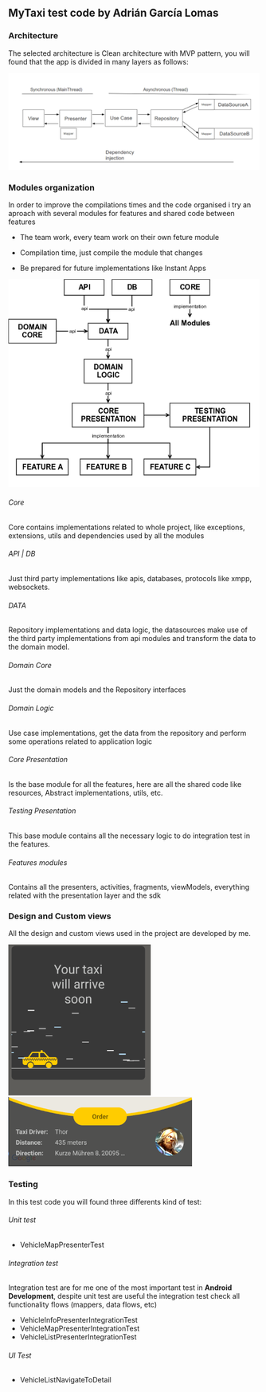 ## MyTaxi test code by Adrián García Lomas

### Architecture

The selected architecture is Clean architecture with MVP pattern, you will found that the app is divided in many layers as follows:

![Clean Architecture](art/CleanSample.png)


### Modules organization

In order to improve the compilations times and the code organised i try an aproach with several modules for features and shared code between features

- The team work, every team work on their own feture module

- Compilation time, just compile the module that changes

- Be prepared for future implementations like Instant Apps

![Modules](art/Modules.png)

###### Core
Core contains implementations related to whole project, like exceptions, extensions, utils and dependencies used by all the modules

###### API | DB
Just third party implementations like apis, databases, protocols like xmpp, websockets.

###### DATA
Repository implementations and data logic, the datasources make use of the third party implementations from api modules and transform the data to the domain model.

###### Domain Core
Just the domain models and the Repository interfaces

###### Domain Logic
Use case implementations, get the data from the repository and perform some operations related to application logic

###### Core Presentation
Is the base module for all the features, here are all the shared code like resources, Abstract implementations, utils, etc.

###### Testing Presentation
This base module contains all the necessary logic to do integration test in the features.

###### Features modules
Contains all the presenters, activities, fragments, viewModels, everything related with the presentation layer and the sdk

### Design and Custom views

All the design and custom views used in the project are developed by me.

![Dialog](art/arrive.png)
![Curve](art/curve.png)

### Testing

In this test code you will found three differents kind of test:

###### Unit test
- VehicleMapPresenterTest

###### Integration test
Integration test are for me one of the most important test in **Android Development**, despite unit test are useful the integration test check all functionality flows (mappers, data flows, etc)

- VehicleInfoPresenterIntegrationTest
- VehicleMapPresenterIntegrationTest
- VehicleListPresenterIntegrationTest

###### UI Test

- VehicleListNavigateToDetail

